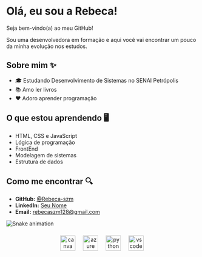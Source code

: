 # Olá, eu sou a Rebeca! 
 
Seja bem-vindo(a) ao meu GitHub!
 
Sou uma desenvolvedora em formação e aqui você vai encontrar um pouco da minha evolução nos estudos.
 
## Sobre mim ✨
 
- 🎓 Estudando Desenvolvimento de Sistemas no SENAI Petrópolis
- 📚 Amo ler livros
- ♥️ Adoro aprender programação

 
## O que estou aprendendo 🖥️
 
- HTML, CSS e JavaScript
- Lógica de programação
- FrontEnd
- Modelagem de sistemas
- Estrutura de dados
 
## Como me encontrar 🔍
 
- **GitHub:** [@Rebeca-szm](https://github.com/Rebeca-szm)
- **LinkedIn:** [Seu Nome](https://linkedin.com/in/seu-perfil)
- **Email:** rebecaszm128@gmail.com

<img src="https://raw.githubusercontent.com/Rebeca-szm/Rebeca-szm/output/snake.svg" alt="Snake animation" />

###

<div align="center">
  <img src="https://cdn.jsdelivr.net/gh/devicons/devicon/icons/canva/canva-original.svg" height="40" alt="canva logo"  />
  <img width="12" />
  <img src="https://cdn.jsdelivr.net/gh/devicons/devicon/icons/azure/azure-original.svg" height="40" alt="azure logo"  />
  <img width="12" />
  <img src="https://cdn.jsdelivr.net/gh/devicons/devicon/icons/python/python-original.svg" height="40" alt="python logo"  />
  <img width="12" />
  <img src="https://cdn.jsdelivr.net/gh/devicons/devicon/icons/vscode/vscode-original.svg" height="40" alt="vscode logo"  />
</div>

###
